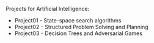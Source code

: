 Projects for Artificial Intelligence:

* Project01 - State-space search algorithms
* Project02 - Structured Problem Solving and Planning
* Project03 - Decision Trees and Adversarial Games